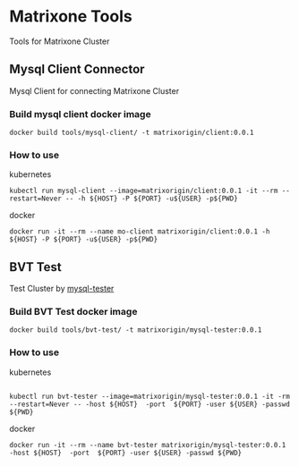 # Matrixone Tools

Tools for Matrixone Cluster

## Mysql Client Connector

Mysql Client for connecting Matrixone Cluster

### Build mysql client docker image

```shell
docker build tools/mysql-client/ -t matrixorigin/client:0.0.1
```

### How to use

kubernetes

```shell
kubectl run mysql-client --image=matrixorigin/client:0.0.1 -it --rm --restart=Never -- -h ${HOST} -P ${PORT} -u${USER} -p${PWD}
```

docker

```shell
docker run -it --rm --name mo-client matrixorigin/client:0.0.1 -h ${HOST} -P ${PORT} -u${USER} -p${PWD}
```

## BVT Test

Test Cluster by [mysql-tester](https://github.com/matrixorigin/mysql-tester)

### Build BVT Test docker image

```shell
docker build tools/bvt-test/ -t matrixorigin/mysql-tester:0.0.1
```

### How to use

kubernetes

```shell

kubectl run bvt-tester --image=matrixorigin/mysql-tester:0.0.1 -it -rm --restart=Never -- -host ${HOST}  -port  ${PORT} -user ${USER} -passwd ${PWD} 

```

docker

```shell
docker run -it --rm --name bvt-tester matrixorigin/mysql-tester:0.0.1 -host ${HOST}  -port  ${PORT} -user ${USER} -passwd ${PWD} 
```
